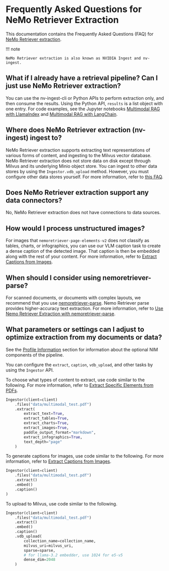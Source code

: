 # Frequently Asked Questions for NeMo Retriever Extraction

This documentation contains the Frequently Asked Questions (FAQ) for [NeMo Retriever extraction](overview.md).

!!! note

    NeMo Retriever extraction is also known as NVIDIA Ingest and nv-ingest.



## What if I already have a retrieval pipeline? Can I just use NeMo Retriever extraction? 

You can use the nv-ingest-cli or Python APIs to perform extraction only, and then consume the results.
Using the Python API, `results` is a list object with one entry.
For code examples, see the Jupyter notebooks [Multimodal RAG with LlamaIndex](https://github.com/NVIDIA/nv-ingest/blob/main/examples/llama_index_multimodal_rag.ipynb) 
and [Multimodal RAG with LangChain](https://github.com/NVIDIA/nv-ingest/blob/main/examples/langchain_multimodal_rag.ipynb).



## Where does NeMo Retriever extraction (nv-ingest) ingest to?

NeMo Retriever extraction supports extracting text representations of various forms of content, and ingesting to the Milvus vector database. 
NeMo Retriever extraction does not store data on disk except through Milvus and its underlying Minio object store.
You can ingest to other data stores by using the `Ingestor.vdb_upload` method. 
However, you must configure other data stores yourself. 
For more information, refer to [this FAQ](#what-parameters-or-settings-can-i-adjust-to-optimize-extraction-from-my-documents-or-data).




## Does NeMo Retriever extraction support any data connectors? 

No, NeMo Retriever extraction does not have connections to data sources. 




## How would I process unstructured images?

For images that `nemoretriever-page-elements-v2` does not classify as tables, charts, or infographics, 
you can use our VLM caption task to create a dense caption of the detected image. 
That caption is then be embedded along with the rest of your content. 
For more information, refer to [Extract Captions from Images](nv-ingest-python-api.md#extract-captions-from-images).



## When should I consider using nemoretriever-parse?

For scanned documents, or documents with complex layouts, 
we recommend that you use [nemoretriever-parse](https://build.nvidia.com/nvidia/nemoretriever-parse). 
Nemo Retriever parse provides higher-accuracy text extraction. 
For more information, refer to [Use Nemo Retriever Extraction with nemoretriever-parse](nemoretriever-parse.md).



## What parameters or settings can I adjust to optimize extraction from my documents or data? 

See the [Profile Information](quickstart-guide.md#profile-information) section 
for information about the optional NIM components of the pipeline.

You can configure the `extract`, `caption`, `vdb_upload`, and other tasks by using the `Ingestor` API.

To choose what types of content to extract, use code similar to the following. 
For more information, refer to [Extract Specific Elements from PDFs](nv-ingest-python-api.md#extract-specific-elements-from-pdfs).

```python
Ingestor(client=client)
    .files("data/multimodal_test.pdf")
    .extract(              
        extract_text=True,
        extract_tables=True,
        extract_charts=True,
        extract_images=True,
        paddle_output_format="markdown",
        extract_infographics=True,
        text_depth="page"
    )
```

To generate captions for images, use code similar to the following.
For more information, refer to [Extract Captions from Images](nv-ingest-python-api.md#extract-captions-from-images).

```python
Ingestor(client=client)
    .files("data/multimodal_test.pdf")
    .extract()
    .embed()
    .caption()
)
```

To upload to Milvus, use code similar to the following.

```python
Ingestor(client=client)
    .files("data/multimodal_test.pdf")
    .extract()
    .embed()
    .caption()
    .vdb_upload(
        collection_name=collection_name,
        milvus_uri=milvus_uri,
        sparse=sparse,
        # for llama-3.2 embedder, use 1024 for e5-v5
        dense_dim=2048
    )
```
